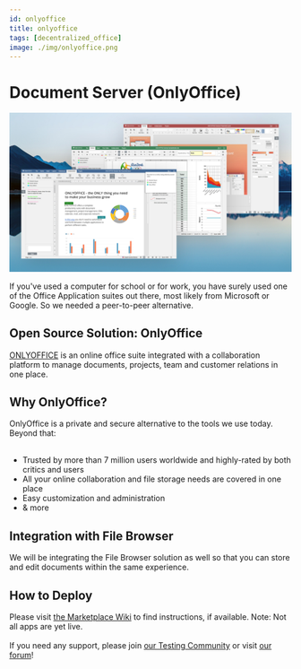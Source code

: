 ```yaml
---
id: onlyoffice
title: onlyoffice
tags: [decentralized_office]
image: ./img/onlyoffice.png
---
```


# Document Server (OnlyOffice)

![](./img/onlyoffice_header.jpg)
<br/>

If you've used a computer for school or for work, you have surely used one of the Office Application suites out there, most likely from Microsoft or Google. So we needed a peer-to-peer alternative.

## Open Source Solution: OnlyOffice

[ONLYOFFICE](https://www.onlyoffice.com/) is an online office suite integrated with a collaboration platform to manage documents, projects, team and customer relations in one place.

## Why OnlyOffice?

OnlyOffice is a private and secure alternative to the tools we use today. Beyond that:
<br/>
<br/>

- Trusted by more than 7 million users worldwide and highly-rated by both critics and users
- All your online collaboration and file storage needs are covered in one place
- Easy customization and administration
- & more

## Integration with File Browser

We will be integrating the File Browser solution as well so that you can store and edit documents within the same experience.

## How to Deploy

Please visit [the Marketplace Wiki](https://new.threefold.io/info/cloud#/cloud__evdc_marketplace) to find instructions, if available. Note: Not all apps are yet live.
<br/>
<br/>
If you need any support, please join [our Testing Community](https://bit.ly/tftesting) or visit [our forum](https://forum.threefold.io)!

<!---

![](./img/office_word.png)

### A brief overview of "Office"

- The term "Office" refers to a family of software which allows people to create documents, spreadsheets and presentations. The term was introduced by Bill Gates on August 1, 1988, at COMDEX in Las Vegas. Initially a marketing term for an office suite (bundled set of productivity applications), the first version of Office contained Microsoft Word, Microsoft Excel, and Microsoft PowerPoint. Over the years, Office applications have grown substantially closer with shared features such as a common spell checker, OLE data integration, and Visual Basic for Applications scripting language. 

- Microsoft also positions Office as a development platform for line-of-business software under the Office Business Applications brand. On July 10, 2012, Softpedia reported that Office was being used by over a billion people worldwide.

- Office (Microsoft) has been very successful to become the standard for people, students, and businesses to create and collaborate on documents. Over the years the office product suite moved from a local install to an online version (Office 365) and a number of other products have come to market to challenge that leading position (the Google Docs suite being the largest competitor).